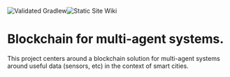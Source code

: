 ![Validated Gradlew](https://github.com/Seriyin/KnowLedger/workflows/Validated%20Gradlew/badge.svg?branch=master&event=push)![Static Site Wiki](https://github.com/Seriyin/KnowLedger/workflows/Static%20Site%20Wiki/badge.svg?branch=master&event=push)
# Blockchain for multi-agent systems.

This project centers around a blockchain solution for multi-agent systems
around useful data (sensors, etc) in the context of smart cities.
